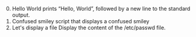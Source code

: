 0. Hello World
prints “Hello, World”, followed by a new line to the standard output.
1. Confused smiley
script that displays a confused smiley 
2. Let's display a file
Display the content of the /etc/passwd file.
